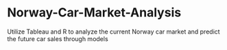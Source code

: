 # Norway-Car-Market-Analysis
Utilize Tableau and R to analyze the current Norway car market and predict the future car sales through models
